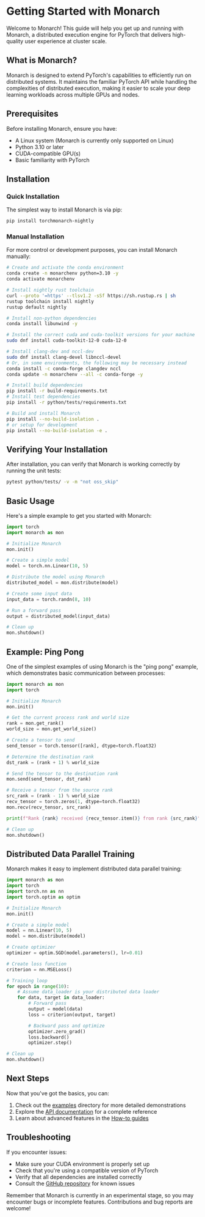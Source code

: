 # Getting Started with Monarch

Welcome to Monarch! This guide will help you get up and running with Monarch, a distributed execution engine for PyTorch that delivers high-quality user experience at cluster scale.

## What is Monarch?

Monarch is designed to extend PyTorch's capabilities to efficiently run on distributed systems. It maintains the familiar PyTorch API while handling the complexities of distributed execution, making it easier to scale your deep learning workloads across multiple GPUs and nodes.

## Prerequisites

Before installing Monarch, ensure you have:

- A Linux system (Monarch is currently only supported on Linux)
- Python 3.10 or later
- CUDA-compatible GPU(s)
- Basic familiarity with PyTorch

## Installation

### Quick Installation

The simplest way to install Monarch is via pip:

```bash
pip install torchmonarch-nightly
```

### Manual Installation

For more control or development purposes, you can install Monarch manually:

```bash
# Create and activate the conda environment
conda create -n monarchenv python=3.10 -y
conda activate monarchenv

# Install nightly rust toolchain
curl --proto '=https' --tlsv1.2 -sSf https://sh.rustup.rs | sh
rustup toolchain install nightly
rustup default nightly

# Install non-python dependencies
conda install libunwind -y

# Install the correct cuda and cuda-toolkit versions for your machine
sudo dnf install cuda-toolkit-12-0 cuda-12-0

# Install clang-dev and nccl-dev
sudo dnf install clang-devel libnccl-devel
# Or, in some environments, the following may be necessary instead
conda install -c conda-forge clangdev nccl
conda update -n monarchenv --all -c conda-forge -y

# Install build dependencies
pip install -r build-requirements.txt
# Install test dependencies
pip install -r python/tests/requirements.txt

# Build and install Monarch
pip install --no-build-isolation .
# or setup for development
pip install --no-build-isolation -e .
```

## Verifying Your Installation

After installation, you can verify that Monarch is working correctly by running the unit tests:

```bash
pytest python/tests/ -v -m "not oss_skip"
```

## Basic Usage

Here's a simple example to get you started with Monarch:

```python
import torch
import monarch as mon

# Initialize Monarch
mon.init()

# Create a simple model
model = torch.nn.Linear(10, 5)

# Distribute the model using Monarch
distributed_model = mon.distribute(model)

# Create some input data
input_data = torch.randn(8, 10)

# Run a forward pass
output = distributed_model(input_data)

# Clean up
mon.shutdown()
```

## Example: Ping Pong

One of the simplest examples of using Monarch is the "ping pong" example, which demonstrates basic communication between processes:

```python
import monarch as mon
import torch

# Initialize Monarch
mon.init()

# Get the current process rank and world size
rank = mon.get_rank()
world_size = mon.get_world_size()

# Create a tensor to send
send_tensor = torch.tensor([rank], dtype=torch.float32)

# Determine the destination rank
dst_rank = (rank + 1) % world_size

# Send the tensor to the destination rank
mon.send(send_tensor, dst_rank)

# Receive a tensor from the source rank
src_rank = (rank - 1) % world_size
recv_tensor = torch.zeros(1, dtype=torch.float32)
mon.recv(recv_tensor, src_rank)

print(f"Rank {rank} received {recv_tensor.item()} from rank {src_rank}")

# Clean up
mon.shutdown()
```

## Distributed Data Parallel Training

Monarch makes it easy to implement distributed data parallel training:

```python
import monarch as mon
import torch
import torch.nn as nn
import torch.optim as optim

# Initialize Monarch
mon.init()

# Create a simple model
model = nn.Linear(10, 5)
model = mon.distribute(model)

# Create optimizer
optimizer = optim.SGD(model.parameters(), lr=0.01)

# Create loss function
criterion = nn.MSELoss()

# Training loop
for epoch in range(10):
    # Assume data_loader is your distributed data loader
    for data, target in data_loader:
        # Forward pass
        output = model(data)
        loss = criterion(output, target)

        # Backward pass and optimize
        optimizer.zero_grad()
        loss.backward()
        optimizer.step()

# Clean up
mon.shutdown()
```

## Next Steps

Now that you've got the basics, you can:

1. Check out the [examples](examples) directory for more detailed demonstrations
2. Explore the [API documentation](api) for a complete reference
3. Learn about advanced features in the [How-to guides](howtos)

## Troubleshooting

If you encounter issues:

- Make sure your CUDA environment is properly set up
- Check that you're using a compatible version of PyTorch
- Verify that all dependencies are installed correctly
- Consult the [GitHub repository](https://github.com/pytorch-labs/monarch) for known issues

Remember that Monarch is currently in an experimental stage, so you may encounter bugs or incomplete features. Contributions and bug reports are welcome!
